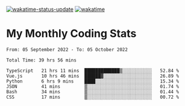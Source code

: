 [![wakatime-status-update](https://github.com/noopurphalak/noopurphalak/workflows/wakatime-status-update/badge.svg)](https://github.com/noopurphalak/noopurphalak/actions/workflows/main.yml)
[![wakatime](https://wakatime.com/badge/user/80ace140-ef40-4fdd-b8ed-f3be3d2e1aea.svg)](https://wakatime.com/@80ace140-ef40-4fdd-b8ed-f3be3d2e1aea)

# My Monthly Coding Stats

<!--START_SECTION:waka-->

```text
From: 05 September 2022 - To: 05 October 2022

Total Time: 39 hrs 56 mins

TypeScript   21 hrs 11 mins  █████████████▒░░░░░░░░░░░   52.84 %
Vue.js       10 hrs 46 mins  ██████▓░░░░░░░░░░░░░░░░░░   26.89 %
Python       6 hrs 9 mins    ████░░░░░░░░░░░░░░░░░░░░░   15.34 %
JSON         41 mins         ▒░░░░░░░░░░░░░░░░░░░░░░░░   01.74 %
Bash         34 mins         ▒░░░░░░░░░░░░░░░░░░░░░░░░   01.44 %
CSS          17 mins         ▒░░░░░░░░░░░░░░░░░░░░░░░░   00.72 %
```

<!--END_SECTION:waka-->
